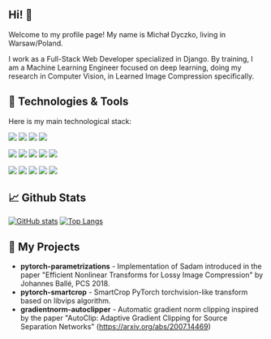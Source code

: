 ## Hi! 👋

Welcome to my profile page! My name is Michał Dyczko, living in Warsaw/Poland. 

I work as a Full-Stack Web Developer specialized in Django. By training, I am a Machine Learning Engineer focused on deep learning, doing my research in Computer Vision, in Learned Image Compression specifically.

## 🔧 Technologies & Tools

Here is my main technological stack:

![](https://img.shields.io/badge/OS-Linux-informational?style=flat&logo=linux&logoColor=white&color=2bbc8a)
![](https://img.shields.io/badge/Editor-Visual_Studio_Code-informational?style=flat&logo=visualstudiocode&logoColor=white&color=2bbc8a)
![](https://img.shields.io/badge/Tool-Docker-informational?style=flat&logo=docker&logoColor=white&color=2bbc8a)
![](https://img.shields.io/badge/CI/CD-Github_Actions-informational?style=flat&logo=githubactions&logoColor=white&color=2bbc8a)

![](https://img.shields.io/badge/WebDev-React-informational?style=flat&logo=react&logoColor=white&color=2bbc8a)
![](https://img.shields.io/badge/WebDev-JavaScript-informational?style=flat&logo=javascript&logoColor=white&color=2bbc8a)
![](https://img.shields.io/badge/WebDev-TypeScript-informational?style=flat&logo=typescript&logoColor=white&color=2bbc8a)
![](https://img.shields.io/badge/WebDev-Django-informational?style=flat&logo=django&logoColor=white&color=2bbc8a)
![](https://img.shields.io/badge/WebDev-PostgreSQL-informational?style=flat&logo=postgresql&logoColor=white&color=2bbc8a)

![](https://img.shields.io/badge/ML-PyTorch-informational?style=flat&logo=pytorch&logoColor=white&color=2bbc8a)
![](https://img.shields.io/badge/ML-PyTorch_Lightning-informational?style=flat&logo=lightning&logoColor=white&color=2bbc8a)
![](https://img.shields.io/badge/ML-pandas-informational?style=flat&logo=pandas&logoColor=white&color=2bbc8a)
![](https://img.shields.io/badge/ML-NumPy-informational?style=flat&logo=numpy&logoColor=white&color=2bbc8a)
![](https://img.shields.io/badge/ML-scikitlearn-informational?style=flat&logo=scikitlearn&logoColor=white&color=2bbc8a)

## &#x1f4c8; Github Stats
[![GitHub stats](https://github-readme-stats.vercel.app/api?username=michaldyczko&layout=compact&hide=stars)](https://github.com/anuraghazra/github-readme-stats)
[![Top Langs](https://github-readme-stats.vercel.app/api/top-langs/?username=michaldyczko&layout=compact&custom_title=Languages)](https://github.com/anuraghazra/github-readme-stats)

## 🔭 My Projects

- **pytorch-parametrizations** - 
Implementation of Sadam introduced in the paper "Efficient Nonlinear Transforms for Lossy Image Compression" by Johannes Ballé, PCS 2018. 
- **pytorch-smartcrop** -
SmartCrop PyTorch torchvision-like transform based on libvips algorithm.
- **gradientnorm-autoclipper** -
Automatic gradient norm clipping inspired by the paper "AutoClip: Adaptive Gradient Clipping for Source Separation Networks" (https://arxiv.org/abs/2007.14469)

<!--
**michaldyczko/michaldyczko** is a ✨ _special_ ✨ repository because its `README.md` (this file) appears on your GitHub profile.

Here are some ideas to get you started:

- 🔭 I’m currently working on ...
- 🌱 I’m currently learning ...
- 👯 I’m looking to collaborate on ...
- 🤔 I’m looking for help with ...
- 💬 Ask me about ...
- 📫 How to reach me: ...
- 😄 Pronouns: ...
- ⚡ Fun fact: ...
-->
